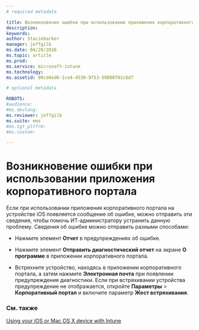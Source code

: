 ```yaml
---
# required metadata

title: Возникновение ошибки при использовании приложения корпоративного портала | Microsoft Intune
description:
keywords:
author: Staciebarker
manager: jeffgilb
ms.date: 04/28/2016
ms.topic: article
ms.prod:
ms.service: microsoft-intune
ms.technology:
ms.assetid: 09cd4ed6-1ce4-4530-9753-59808f01c6d7

# optional metadata

ROBOTS:
#audience:
#ms.devlang:
ms.reviewer: jeffgilb
ms.suite: ems
#ms.tgt_pltfrm:
#ms.custom:

---
```



# Возникновение ошибки при использовании приложения корпоративного портала

Если при использовании приложения корпоративного портала на устройстве iOS появляется сообщение об ошибке, можно отправить эти сведения, чтобы помочь ИТ-администратору устранить данную проблему. Сведения об ошибке можно отправить разными способами:

-   Нажмите элемент **Отчет** в предупреждениях об ошибке.

-   Нажмите элемент **Отправить диагностический отчет** на экране **О программе** в приложении корпоративного портала.

-   Встряхните устройство, находясь в приложении корпоративного портала, а затем нажмите **Электронная почта** при появлении предупреждения диагностики. Если при встряхивании устройства предупреждение не отображается, откройте **Параметры** &gt; **Корпоративный портал** и включите параметр **Жест встряхивания**.


### См. также
[Using your iOS or Mac OS X device with Intune](using-your-ios-or-mac-os-x-device-with-intune.md)

<!--HONumber=May16_HO2-->


